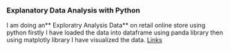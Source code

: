### Explanatory Data Analysis with Python

I am doing an** Exploratry Analysis Data** on retail online store using python firstly I  have loaded the data into dataframe using panda library then using matplotly library I have visualized the data.
[Links](https://github.com/Toghrul-DataJedi/Online-Retail-Exploratory-Data-Analysis-with-Python)
